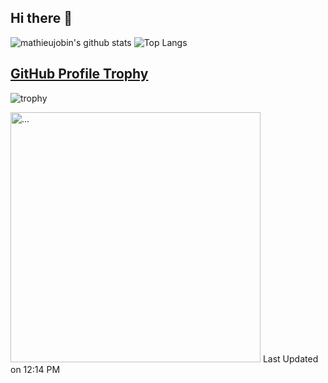 ## Hi there 👋

<!--
Credits:
Very cool Cat, Mr. Kojira-san,
### ᓭᘣᗢ にゃーん
I really loved your profile, so I decided to reuse it.
Thank you for the great example and several tool suggestions

I also see unlimited potential in Nostr, and I'm excited to be a part of the community
--> 

![mathieujobin's github stats](https://github-readme-stats.vercel.app/api?username=mathieujobin&show_icons=true&line_height=24&custom_title=mathieujobin's%20GitHub%20Stats)
![Top Langs](https://github-readme-stats.vercel.app/api/top-langs/?username=mathieujobin&layout=compact&langs_count=8)

## [GitHub Profile Trophy](https://github.com/ryo-ma/github-profile-trophy)
![trophy](https://github-profile-trophy.vercel.app/?username=mathieujobin&theme=onedark)

<!--START_SECTION:lapras-card-->
<p ><a href="https://lapras.com/public/mathieujobin" target="_blank" rel="noopener noreferrer"><img alt="..." src="https://lapras-card-generator.vercel.app/api/svg?l=en" width="400" ></a>  
Last Updated on 12:14 PM</p>
<!--END_SECTION:lapras-card-->

<!--
// maybe later ... ## 過去の活動

**mathieujobin/mathieujobin** is a ✨ _special_ ✨ repository because its `README.md` (this file) appears on your GitHub profile.

Here are some ideas to get you started:

- 🔭 I’m currently working on ...
- 🌱 I’m currently learning ...
- 👯 I’m looking to collaborate on ...
- 🤔 I’m looking for help with ...
- 💬 Ask me about ...
- 📫 How to reach me: ...
- 😄 Pronouns: ...
- ⚡ Fun fact: ...
-->

